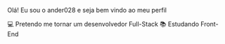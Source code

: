 Olá!  Eu sou o ander028 e seja bem vindo ao meu perfil

💻 Pretendo me tornar um desenvolvedor Full-Stack
📚 Estudando Front-End
